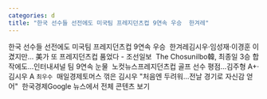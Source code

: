```yaml
---
categories: d
title: "한국 선수들 선전에도 미국팀 프레지던츠컵 9연속 우승  한겨레"
---
```

한국 선수들 선전에도 미국팀 프레지던츠컵 9연속 우승&nbsp;&nbsp;한겨레김시우·임성재·이경훈 이겼지만... 美가 또 프레지던츠컵 품었다 - 조선일보&nbsp;&nbsp;The Chosunilbo韓, 최종일 3승 합작에도…인터내셔널 팀 9연속 눈물&nbsp;&nbsp;노컷뉴스프레지던츠컵 골프 선수 평점…김주형 A+·김시우 A `최우수`&nbsp;&nbsp;매일경제토머스 꺾은 김시우 "처음엔 두려워…전날 경기로 자신감 얻어"&nbsp;&nbsp;한국경제Google 뉴스에서 전체 콘텐츠 보기